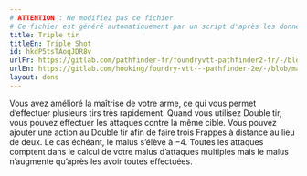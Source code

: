 ```yaml
---
# ATTENTION : Ne modifiez pas ce fichier
# Ce fichier est généré automatiquement par un script d'après les données du module Foundry VTT officiel et de sa traduction
title: Triple tir
titleEn: Triple Shot
id: hkdP5tsTAoqJDR8v
urlFr: https://gitlab.com/pathfinder-fr/foundryvtt-pathfinder2-fr/-/blob/master/data/feats/hkdP5tsTAoqJDR8v.htm
urlEn: https://gitlab.com/hooking/foundry-vtt---pathfinder-2e/-/blob/master/packs/data/feats.db/triple-shot.json
layout: dons
---
```

Vous avez amélioré la maîtrise de votre arme, ce qui vous permet d’effectuer plusieurs tirs très rapidement. Quand vous utilisez Double tir, vous pouvez effectuer les attaques contre la même cible. Vous pouvez ajouter une action au Double tir afin de faire trois Frappes à distance au lieu de deux. Le cas échéant, le malus s’élève à −4. Toutes les attaques comptent dans le calcul de votre malus d’attaques multiples mais le malus n’augmente qu’après les avoir toutes effectuées.
